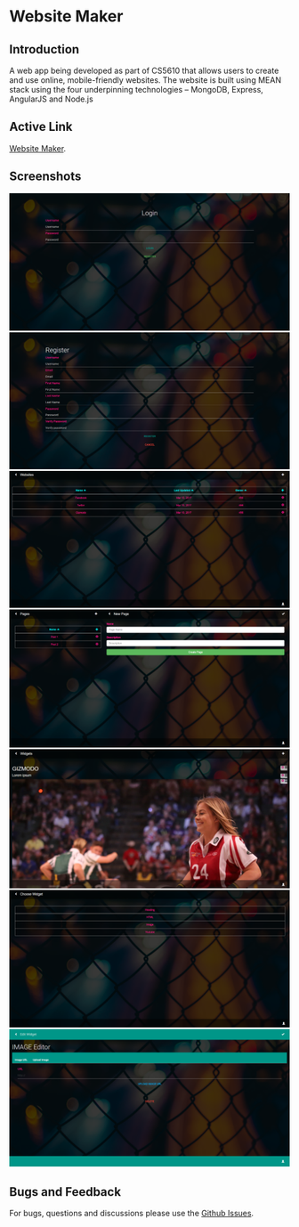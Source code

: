 # Website Maker
## Introduction
A web app being developed as part of CS5610 that allows users to create and use online, mobile-friendly websites. The website is built using MEAN stack using the four underpinning technologies – MongoDB, Express, AngularJS and Node.js

## Active Link
[Website Maker](https://sadarangani-akshay-webdev.herokuapp.com/assignment/index.html#/).
## Screenshots
![img](Images/Login.PNG)
![img](Images/Register.PNG)
![img](Images/Websites.PNG)
![img](Images/New%20page.PNG)
![img](Images/Widgets.PNG)
![img](Images/Widget%20chooser.PNG)
![img](Images/Image%20editor.PNG)
## Bugs and Feedback
For bugs, questions and discussions please use the [Github Issues](https://github.com/aksh4y/sadarangani-akshay-webdev/issues).

